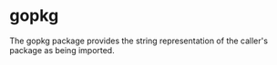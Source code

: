 # gopkg
The gopkg package provides the string representation of the caller's package as being imported.
